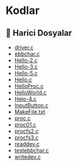 # Kodlar


<!--Index-->

## 📂 Harici Dosyalar

- [driver.c](./driver.c)
- [ebbchar.c](./ebbchar.c)
- [Hello-2.c](./Hello-2.c)
- [Hello-3.c](./Hello-3.c)
- [Hello-5.c](./Hello-5.c)
- [Hello.c](./Hello.c)
- [HelloProc.c](./HelloProc.c)
- [HelloWorld.c](./HelloWorld.c)
- [Helo-4.c](./Helo-4.c)
- [InputButton.c](./InputButton.c)
- [MakeFile.txt](./MakeFile.txt)
- [proc.c](./proc.c)
- [proc01.c](./proc01.c)
- [procfs2.c](./procfs2.c)
- [procfs3.c](./procfs3.c)
- [readdev.c](./readdev.c)
- [testebbchar.c](./testebbchar.c)
- [writedev.c](./writedev.c)


<!--Index-->


